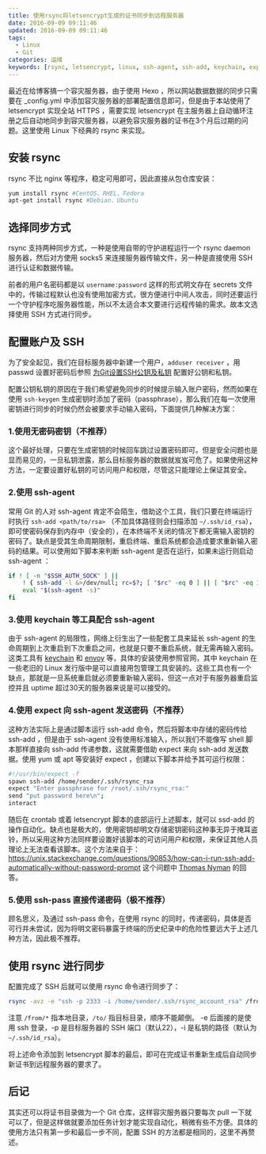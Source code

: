 ```yaml
---
title: 使用rsync将letsencrypt生成的证书同步到远程服务器
date: 2016-09-09 09:11:46
updated: 2016-09-09 09:11:46
tags:
  - Linux
  - Git
categories: 运维
keywords: [rsync, letsencrypt, linux, ssh-agent, ssh-add, keychain, expect, 同步远程服务器]
---
```


最近在给博客搞一个容灾服务器，由于使用 Hexo ，所以网站数据数据的同步只需要在 _config.yml 中添加容灾服务器的部署配置信息即可，但是由于本站使用了 letsencrypt 实现全站 HTTPS ，需要实现 letsencrypt 在主服务器上自动循环注册之后自动地同步到容灾服务器，以避免容灾服务器的证书在3个月后过期的问题。这里使用 Linux 下经典的 rsync 来实现。

## 安装 rsync

rsync 不比 nginx 等程序，稳定可用即可，因此直接从包仓库安装：

```sh
yum install rsync #CentOS、RHEL、Fedora
apt-get install rsync #Debian、Ubuntu
```

## 选择同步方式

rsync 支持两种同步方式，一种是使用自带的守护进程运行一个 rsync daemon 服务器，然后对方使用 socks5 来连接服务器传输文件，另一种是直接使用 SSH 进行认证和数据传输。

前者的用户名密码都是以 `username:password` 这样的形式明文存在 secrets 文件中的，传输过程默认也没有使用加密方式，很方便进行中间人攻击，同时还要运行一个守护程序吃服务器性能，所以不太适合本文要进行远程传输的需求。故本文选择使用 SSH 方式进行同步。<!--more-->

## 配置账户及 SSH

为了安全起见，我们在目标服务器中新建一个用户，`adduser receiver` ，用 passwd 设置好密码后参照 [为Git设置SSH公钥及私钥](https://easonyang.com/2016/07/31/set-ssh-identity-file-for-git/) 配置好公钥和私钥。

配置公钥私钥的原因在于我们希望避免同步的时候提示输入账户密码，然而如果在使用 `ssh-keygen` 生成密钥时添加了密码（passphrase），那么我们在每一次使用密钥进行同步的时候仍然会被要求手动输入密码，下面提供几种解决方案：

### 1.使用无密码密钥（不推荐）

这个最好处理，只要在生成密钥的时候回车跳过设置密码即可。但是安全问题也是显而易见的，一旦私钥泄露，那么目标服务器的数据就岌岌可危了。如果使用这种方法，一定要设置好私钥的可访问用户和权限，尽管这只能理论上保证其安全。

### 2.使用 ssh-agent

常用 Git 的人对 ssh-agent 肯定不会陌生，借助这个工具，我们只要在终端运行时执行 `ssh-add <path/to/rsa>` （不加具体路径则会扫描添加 `~/.ssh/id_rsa`），即可使密码保存到内存中（安全的），在本终端不关闭的情况下都无需输入密钥的密码了。缺点是受其生命周期限制，重启终端、重启系统都会造成要求重新输入密码的结果。可以使用如下脚本来判断 ssh-agent 是否在运行，如果未运行则启动 ssh-agent ：

```sh
if ! [ -n "$SSH_AUTH_SOCK" ] || 
    ! { ssh-add -l &>/dev/null; rc=$?; [ "$rc" -eq 0 ] || [ "$rc" -eq 1 ];}; then
    eval "$(ssh-agent -s)"
fi
```

### 3.使用 keychain 等工具配合 ssh-agent

由于 ssh-agent 的局限性，网络上衍生出了一些配套工具来延长 ssh-agent 的生命周期到上次重启到下次重启之间，也就是只要不重启系统，就无需再输入密码。这类工具有 [keychain](http://www.funtoo.org/Keychain) 和 [envoy](https://github.com/vodik/envoy) 等，具体的安装使用参照官网，其中 keychain 在一些老旧的 Linux 发行版中是可以直接用包管理工具安装的。这些工具也有一个缺点，那就是一旦系统重启就必须要重新输入密码，但这一点对于有服务器重启监控并且 uptime 超过30天的服务器来说是可以接受的。

### 4.使用 expect 向 ssh-agent 发送密码（不推荐）

这种方法实际上是通过脚本运行 ssh-add 命令，然后将脚本中存储的密码传给 ssh-add ，但是由于 ssh-agent 没有使用标准输入，所以我们不能像写 shell 脚本那样直接向 ssh-add 传递参数，这就需要借助 expect 来向 ssh-add 发送数据。使用 yum 或 apt 等安装好 expect ，创建以下脚本并给予其可运行权限：

```sh
#!/usr/bin/expect -f
spawn ssh-add /home/sender/.ssh/rsync_rsa
expect "Enter passphrase for /root/.ssh/rsync_rsa:"
send "put password here\n";
interact
```

随后在 crontab 或着 letsencrypt 脚本的底部运行上述脚本，就可以 ssd-add 的操作自动化。缺点也是极大的，使用密钥却明文存储密钥密码这种事无异于掩耳盗铃，所以采用这种方法同样要设置好该脚本的可访问用户和权限，来保证其他人员理论上无法查看该脚本。这个方法来自于：https://unix.stackexchange.com/questions/90853/how-can-i-run-ssh-add-automatically-without-password-prompt 这个问题中 [Thomas Nyman](https://unix.stackexchange.com/users/43779/thomas-nyman) 的回答。

### 5.使用 ssh-pass 直接传递密码（极不推荐）

顾名思义，及通过 ssh-pass 命令，在使用 rsync 的同时，传递密码，具体是否可行并未尝试，因为将明文密码暴露于终端的历史纪录中的危险性要远大于上述几种方法，因此极不推荐。

## 使用 rsync 进行同步

配置完成了 SSH 后就可以使用 rsync 命令进行同步了：

```sh
rsync -avz -e "ssh -p 2333 -i /home/sender/.ssh/rsync_account_rsa" /from/* rsync@192.168.101.101:/to/
```

注意 `/from/*` 指本地目录，`/to/` 指目标目录，顺序不能颠倒。 -e 后面接的是使用 ssh 登录，-p 是目标服务器的 SSH 端口（默认22），-i 是私钥的路径（默认为 `~/.ssh/id_rsa`）。

将上述命令添加到 letsencrypt 脚本的最后，即可在完成证书重新生成后自动同步新证书到远程服务器的要求了。

## 后记

其实还可以将证书目录做为一个 Git 仓库，这样容灾服务器只要每次 pull 一下就可以了，但是这样做就要添加任务计划才能实现自动化，稍微有些不方便。具体的使用方法只有第一步和最后一步不同，配置 SSH 的方法都是相同的，这里不再赘述。